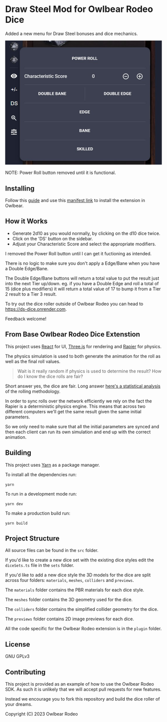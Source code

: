 # Draw Steel Mod for Owlbear Rodeo Dice

Added a new menu for Draw Steel bonuses and dice mechanics.

![Example](/docs/DS-dice.jpg)

NOTE: Power Roll button removed until it is functional.

## Installing

Follow this
[guide](https://docs.owlbear.rodeo/extensions/tutorial-hello-world/install-your-extension)
and use this [manifest link](https://ds-dice.onrender.com/manifest.json)
to install the extension in Owlbear.

## How it Works

- Generate 2d10 as you would normally, by clicking on the d10 dice twice. 
- Click on the 'DS' button on the sidebar.
- Adjust your Characteristic Score and select the appropriate modifiers.

I removed the Power Roll button until I can get it fuctioning as intended.

There is no logic to make sure you don't apply a Edge/Bane when you have a Double Edge/Bane.

The Double Edge/Bane buttons will return a total value to put the result just into the next Tier up/down. eg. if you have a Double Edge and roll a total of 15 (dice plus modifiers) it will return a total value of 17 to bump it from a Tier 2 result to a Tier 3 result.

To try out the dice roller outside of Owlbear Rodeo you can head to <https://ds-dice.onrender.com>.

Feedback welcome!

## From Base Owlbear Rodeo Dice Extenstion

This project uses [React](https://reactjs.org/) for UI, [Three.js](https://threejs.org/) for rendering and [Rapier](https://rapier.rs/) for physics.

The physics simulation is used to both generate the animation for the roll as well as the final roll values.

> Wait is it really random if physics is used to determine the result? How do I know the dice rolls are fair?

Short answer yes, the dice are fair. Long answer [here's a statistical analysis](https://blog.owlbear.rodeo/are-owlbear-rodeos-dice-fair/) of the rolling methodology.

In order to sync rolls over the network efficiently we rely on the fact the Rapier is a deterministic physics engine. This means that across two different computers we'll get the same result given the same initial parameters.

So we only need to make sure that all the initial parameters are synced and then each client can run its own simulation and end up with the correct animation.


## Building

This project uses [Yarn](https://yarnpkg.com/) as a package manager.

To install all the dependencies run:

`yarn`

To run in a development mode run:

`yarn dev`

To make a production build run:

`yarn build`

## Project Structure

All source files can be found in the `src` folder.

If you'd like to create a new dice set with the existing dice styles edit the `diceSets.ts` file in the `sets` folder.

If you'd like to add a new dice style the 3D models for the dice are split across four folders: `materials`, `meshes`, `colliders` and `previews`.

The `materials` folder contains the PBR materials for each dice style.

The `meshes` folder contains the 3D geometry used for the dice.

The `colliders` folder contains the simplified collider geometry for the dice.

The `previews` folder contains 2D image previews for each dice.

All the code specific for the Owlbear Rodeo extension is in the `plugin` folder.

## License

GNU GPLv3

## Contributing

This project is provided as an example of how to use the Owlbear Rodeo SDK. As such it is unlikely that we will accept pull requests for new features.

Instead we encourage you to fork this repository and build the dice roller of your dreams.

Copyright (C) 2023 Owlbear Rodeo
